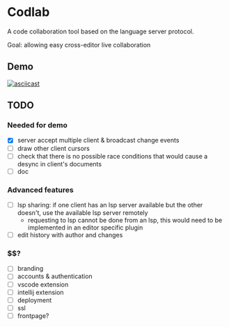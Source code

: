 # Codlab

A code collaboration tool based on the language server protocol.

Goal: allowing easy cross-editor live collaboration

## Demo

[![asciicast](https://asciinema.org/a/YpQHnMfWUyjrMWXMEJrXuUrg7.svg)](https://asciinema.org/a/YpQHnMfWUyjrMWXMEJrXuUrg7)

## TODO

### Needed for demo

- [x] server accept multiple client & broadcast change events
- [ ] draw other client cursors
- [ ] check that there is no possible race conditions that would cause a desync
      in client's documents
- [ ] doc

### Advanced features

- [ ] lsp sharing: if one client has an lsp server available but the other
      doesn't, use the available lsp server remotely
  - requesting to lsp cannot be done from an lsp, this would need to be
    implemented in an editor specific plugin
- [ ] edit history with author and changes

### $$?

- [ ] branding
- [ ] accounts & authentication
- [ ] vscode extension
- [ ] intellij extension
- [ ] deployment
- [ ] ssl
- [ ] frontpage?

